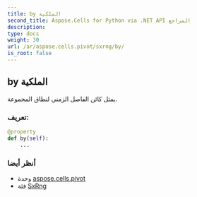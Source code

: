 ```yaml
---
title: by الملكية
second_title: Aspose.Cells for Python via .NET API المراجع
description:
type: docs
weight: 30
url: /ar/aspose.cells.pivot/sxrng/by/
is_root: false
---
```

##  by الملكية

يمثل كائن الفاصل الزمني لنطاق المجموعة.
###  تعريف:
```python
@property
def by(self):
    ...
```

###  أنظر أيضا
* وحدة [aspose.cells.pivot](../../)
* فئة [SxRng](/cells/python-net/ar/aspose.cells.pivot/sxrng)
